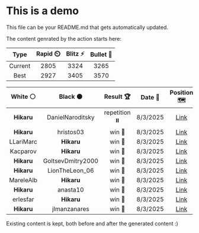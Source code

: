 # This is a demo

This file can be your README.md that gets automatically updated.

The content genrated by the action starts here:

<!--START_SECTION:chessStats-->
<!-- Automatically generated with https://github.com/Balastrong/chess-stats-action -->

| Type | Rapid ⏲️ | Blitz ⚡ | Bullet 🔫 |
|:---:|:---:|:---:|:---:|
| Current | 2805 | 3324 | 3265 |
| Best | 2927 | 3405 | 3570 |

| White ⚪ | Black ⚫ | Result 🏆 | Date 📅 | Position 🗺️ | Type 🕕 |
|:---:|:---:|:---:|:---:|:---:|:---:|
| **Hikaru** | DanielNaroditsky | repetition ⏸️ | 8/3/2025 | <a href="http://www.ee.unb.ca/cgi-bin/tervo/fen.pl?select=6k1/7p/p2qpQp1/8/8/1PR4P/P4KP1/3r4 b - - 12 43">Link</a> | Bullet |
| **Hikaru** | hristos03 | win 🥇 | 8/3/2025 | <a href="http://www.ee.unb.ca/cgi-bin/tervo/fen.pl?select=r4rk1/pppq1ppp/1bn2n2/8/2NPP3/2P2P2/PP2N1PP/R1BQ1RK1 b - - 0 14">Link</a> | Bullet |
| LLariMarc | **Hikaru** | win 🥇 | 8/3/2025 | <a href="http://www.ee.unb.ca/cgi-bin/tervo/fen.pl?select=2r2k1r/pp3pp1/3b4/3Pn1qp/8/2N1Pp1B/PP3Pn1/R1B3RK w - - 0 23">Link</a> | Bullet |
| Kacparov | **Hikaru** | win 🥇 | 8/3/2025 | <a href="http://www.ee.unb.ca/cgi-bin/tervo/fen.pl?select=8/8/2P5/2Pn1pp1/3k4/4p3/8/4K3 w - - 0 46">Link</a> | Bullet |
| **Hikaru** | GoltsevDmitry2000 | win 🥇 | 8/3/2025 | <a href="http://www.ee.unb.ca/cgi-bin/tervo/fen.pl?select=8/1P6/1K6/5p2/5P2/6r1/R6k/8 b - - 4 54">Link</a> | Bullet |
| **Hikaru** | LionTheLeon_06 | win 🥇 | 8/3/2025 | <a href="http://www.ee.unb.ca/cgi-bin/tervo/fen.pl?select=3r2k1/1Rq1bp1p/4pnp1/2P5/8/pQ2B1PP/P4PB1/6K1 b - - 1 27">Link</a> | Bullet |
| MareleAlb | **Hikaru** | win 🥇 | 8/3/2025 | <a href="http://www.ee.unb.ca/cgi-bin/tervo/fen.pl?select=7r/pp4p1/3k4/4pp2/P2p1q1P/3P1N1B/4PP2/3K3R w - - 1 27">Link</a> | Bullet |
| **Hikaru** | anasta10 | win 🥇 | 8/3/2025 | <a href="http://www.ee.unb.ca/cgi-bin/tervo/fen.pl?select=2r5/6bk/1N1p2pp/pp2n3/2q1P3/P1N4P/1P1Q1RP1/6K1 b - - 1 29">Link</a> | Bullet |
| erlesfar | **Hikaru** | win 🥇 | 8/3/2025 | <a href="http://www.ee.unb.ca/cgi-bin/tervo/fen.pl?select=7R/p1p3k1/5rpR/1p2b3/8/1P5P/P5P1/3r2K1 w - - 11 31">Link</a> | Bullet |
| **Hikaru** | jlmanzanares | win 🥇 | 8/3/2025 | <a href="http://www.ee.unb.ca/cgi-bin/tervo/fen.pl?select=2r5/4Np1p/p2p4/1p2p3/3PP2k/6R1/PP5P/7K b - - 2 34">Link</a> | Bullet |

<!--END_SECTION:chessStats-->

Existing content is kept, both before and after the generated content :)
